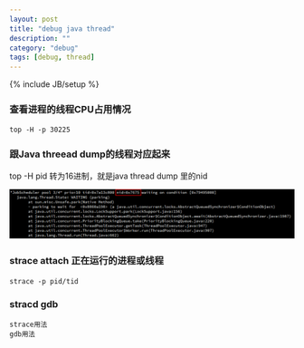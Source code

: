 ```yaml
---
layout: post
title: "debug java thread"
description: ""
category: "debug"
tags: [debug, thread]
---
```

{% include JB/setup %}

### 查看进程的线程CPU占用情况

	top -H -p 30225

### 跟Java threead dump的线程对应起来

top -H pid 转为16进制，就是java thread dump 里的nid

<!-- 
!["thread native id"](/images/2013/11/debug-java-thread/thread-nid.png)
-->

<img src="/images/2013/11/debug-java-thread/thread-nid.png" alt="thread native id" title="thread native id" width="800" />

### strace attach 正在运行的进程或线程

	strace -p pid/tid

### stracd gdb

	strace用法
	gdb用法


